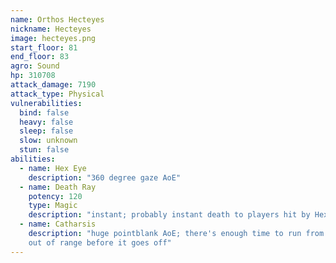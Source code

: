 ```yaml
---
name: Orthos Hecteyes
nickname: Hecteyes
image: hecteyes.png
start_floor: 81
end_floor: 83
agro: Sound
hp: 310708
attack_damage: 7190
attack_type: Physical
vulnerabilities:
  bind: false
  heavy: false
  sleep: false
  slow: unknown
  stun: false
abilities:
  - name: Hex Eye
    description: "360 degree gaze AoE"
  - name: Death Ray
    potency: 120
    type: Magic
    description: "instant; probably instant death to players hit by Hex Eye"
  - name: Catharsis
    description: "huge pointblank AoE; there's enough time to run from melee to
    out of range before it goes off"
---
```

